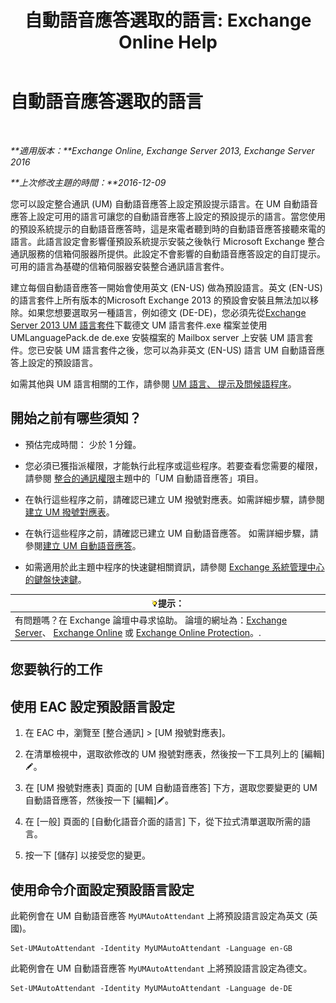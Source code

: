 ﻿---
title: '自動語音應答選取的語言: Exchange Online Help'
TOCTitle: 自動語音應答選取的語言
ms:assetid: 3a1c1ec0-c726-41fb-a294-59faab205609
ms:mtpsurl: https://technet.microsoft.com/zh-tw/library/Aa997306(v=EXCHG.150)
ms:contentKeyID: 50553963
ms.date: 05/23/2018
mtps_version: v=EXCHG.150
ms.translationtype: MT
---

# 自動語音應答選取的語言

 

_**適用版本：**Exchange Online, Exchange Server 2013, Exchange Server 2016_

_**上次修改主題的時間：**2016-12-09_

您可以設定整合通訊 (UM) 自動語音應答上設定預設提示語言。在 UM 自動語音應答上設定可用的語言可讓您的自動語音應答上設定的預設提示的語言。當您使用的預設系統提示的自動語音應答時，這是來電者聽到時的自動語音應答接聽來電的語言。此語言設定會影響僅預設系統提示安裝之後執行 Microsoft Exchange 整合通訊服務的信箱伺服器所提供。此設定不會影響的自動語音應答設定的自訂提示。可用的語言為基礎的信箱伺服器安裝整合通訊語言套件。

建立每個自動語音應答一開始會使用英文 (EN-US) 做為預設語言。英文 (EN-US) 的語言套件上所有版本的Microsoft Exchange 2013 的預設會安裝且無法加以移除。如果您想要選取另一種語言，例如德文 (DE-DE)，您必須先從[Exchange Server 2013 UM 語言套件](https://go.microsoft.com/fwlink/?linkid=266542)下載德文 UM 語言套件.exe 檔案並使用 UMLanguagePack.de de.exe 安裝檔案的 Mailbox server 上安裝 UM 語言套件。您已安裝 UM 語言套件之後，您可以為非英文 (EN-US) 語言 UM 自動語音應答上設定的預設語言。

如需其他與 UM 語言相關的工作，請參閱 [UM 語言、 提示及問候語程序](um-languages-prompts-and-greetings-procedures-exchange-2013-help.md)。

## 開始之前有哪些須知？

  - 預估完成時間： 少於 1 分鐘。

  - 您必須已獲指派權限，才能執行此程序或這些程序。若要查看您需要的權限，請參閱 [整合的通訊權限](unified-messaging-permissions-exchange-2013-help.md)主題中的「UM 自動語音應答」項目。

  - 在執行這些程序之前，請確認已建立 UM 撥號對應表。如需詳細步驟，請參閱[建立 UM 撥號對應表](create-a-um-dial-plan-exchange-2013-help.md)。

  - 在執行這些程序之前，請確認已建立 UM 自動語音應答。 如需詳細步驟，請參閱[建立 UM 自動語音應答](create-a-um-auto-attendant-exchange-2013-help.md)。

  - 如需適用於此主題中程序的快速鍵相關資訊，請參閱 [Exchange 系統管理中心的鍵盤快速鍵](keyboard-shortcuts-in-the-exchange-admin-center-exchange-online-protection-help.md)。

<table>
<thead>
<tr class="header">
<th><img src="images/Bb124558.tip(EXCHG.150).gif" title="提示" alt="提示" />提示：</th>
</tr>
</thead>
<tbody>
<tr class="odd">
<td>有問題嗎？在 Exchange 論壇中尋求協助。 論壇的網址為：<a href="https://go.microsoft.com/fwlink/p/?linkid=60612">Exchange Server</a>、 <a href="https://go.microsoft.com/fwlink/p/?linkid=267542">Exchange Online</a> 或 <a href="https://go.microsoft.com/fwlink/p/?linkid=285351">Exchange Online Protection</a>。.</td>
</tr>
</tbody>
</table>


## 您要執行的工作

## 使用 EAC 設定預設語言設定

1.  在 EAC 中，瀏覽至 \[整合通訊\] \> \[UM 撥號對應表\]。

2.  在清單檢視中，選取欲修改的 UM 撥號對應表，然後按一下工具列上的 \[編輯\]![編輯圖示](images/JJ218640.6f53ccb2-1f13-4c02-bea0-30690e6ea71d(EXCHG.150).gif "編輯圖示")。

3.  在 \[UM 撥號對應表\] 頁面的 \[UM 自動語音應答\] 下方，選取您要變更的 UM 自動語音應答，然後按一下 \[編輯\]![編輯圖示](images/JJ218640.6f53ccb2-1f13-4c02-bea0-30690e6ea71d(EXCHG.150).gif "編輯圖示")。

4.  在 \[一般\] 頁面的 \[自動化語音介面的語言\] 下，從下拉式清單選取所需的語言。

5.  按一下 \[儲存\] 以接受您的變更。

## 使用命令介面設定預設語言設定

此範例會在 UM 自動語音應答 `MyUMAutoAttendant` 上將預設語言設定為英文 (英國)。

    Set-UMAutoAttendant -Identity MyUMAutoAttendant -Language en-GB

此範例會在 UM 自動語音應答 `MyUMAutoAttendant` 上將預設語言設定為德文。

    Set-UMAutoAttendant -Identity MyUMAutoAttendant -Language de-DE

